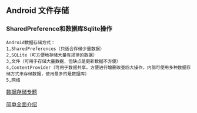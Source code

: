 ## Android 文件存储

### SharedPreference和数据库Sqlite操作

	Android数据存储方式：
	1,SharedPreferences（只适合存储少量数据）
	2,SQLite（可方便地存储大量有规律的数据）
	3,文件（可用于存储大量数据，但缺点是更新数据不方便）
	4,ContentProvider（可用于数据共享，方便进行增删改查四大操作，内部可使用多种数据存储方式来存储数据，使用最多的是数据库）
	5,网络
[数据存储专题](http://blog.csdn.net/appandroid/article/details/11895277)

[简单全面介绍](http://www.jianshu.com/p/536ca489a7f4)